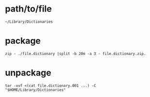 # path/to/file
```
~/Library/Dictionaries
```

# package
```
zip - ./file.dictionary |split -b 20m -a 3 - file.dictionary.zip.
```

# unpackage
```
tar -xvf <(cat file.dictionary.001 ...) -C "$HOME/Library/Dictionaries"
```
